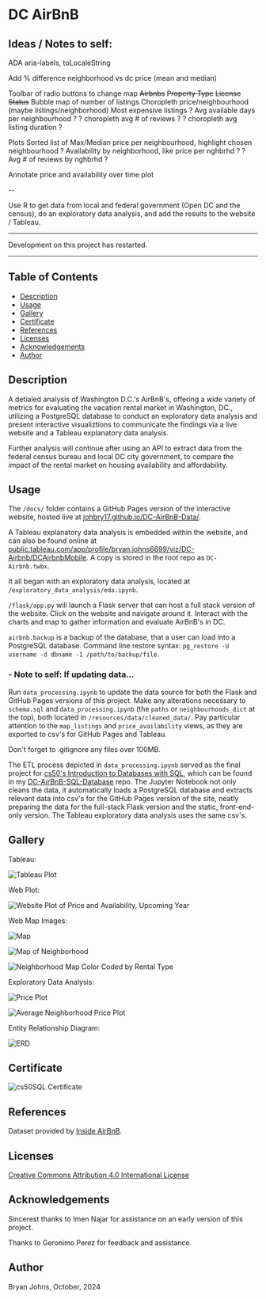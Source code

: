 # DC AirBnB

## Ideas / Notes to self:

ADA aria-labels, toLocaleString

Add % difference neighborhood vs dc price (mean and median)

Toolbar of radio buttons to change map
    ~~Airbnbs~~
    ~~Property Type~~
    ~~License Status~~
    Bubble map of number of listings
    Choropleth price/neighbourhood (maybe listings/neighborhood)
    Most expensive listings
    ? Avg available days per neighbourhood ?
    ? choropleth avg # of reviews ?
    ? choropleth avg listing duration ?

Plots
    Sorted list of Max/Median price per neighbourhood, highlight chosen neighbourhood
    ? Availability by neighborhood, like price per nghbrhd ?
    ? Avg # of reviews by nghbrhd ?

Annotate price and availability over time plot

--

Use R to get data from local and federal government (Open DC and the census), do an exploratory data analysis, and add the results to the website / Tableau.

<hr>

Development on this project has restarted.

<hr>

## Table of Contents

- [Description](#description)
- [Usage](#usage)
- [Gallery](#gallery)
- [Certificate](#certificate)
- [References](#references)
- [Licenses](#licenses)
- [Acknowledgements](#acknowledgements)
- [Author](#author)

## Description

A detialed analysis of Washington D.C.'s AirBnB's, offering a wide variety of metrics for evaluating the vacation rental market in Washington, DC., utilizing a PostgreSQL database to conduct an exploratory data analysis and present interactive visualiztions to communicate the findings via a live website and a Tableau explanatory data analysis.

Further analysis will continue after using an API to extract data from the federal census bureau and local DC city government, to compare the impact of the rental market on housing availability and affordability.

## Usage

The `/docs/` folder contains a GitHub Pages version of the interactive website, hosted live at [johbry17.github.io/DC-AirBnB-Data/](https://johbry17.github.io/DC-AirBnB-Data/).

A Tableau explanatory data analysis is embedded within the website, and can also be found online at [public.tableau.com/app/profile/bryan.johns6699/viz/DC-Airbnb/DCAirbnbMobile](https://public.tableau.com/app/profile/bryan.johns6699/viz/DC-Airbnb/DCAirbnbMobile). A copy is stored in the root repo as `DC-Airbnb.twbx`.

It all began with an exploratory data analysis, located at `/exploratory_data_analysis/eda.ipynb`.

`/flask/app.py` will launch a Flask server that can host a full stack version of the website. Click on the website and navigate around it. Interact with the charts and map to gather information and evaluate AirBnB's in DC.

`airbnb.backup` is a backup of the database, that a user can load into a PostgreSQL database. Command line restore syntax: `pg_restore -U username -d dbname -1 /path/to/backup/file`.

### - Note to self: If updating data...

Run `data_processing.ipynb` to update the data source for both the Flask and GitHub Pages versions of this project. Make any alterations necessary to `schema.sql` and `data_processing.ipynb` (the `paths` or `neighbourhoods_dict` at the top), both located in `/resources/data/cleaned_data/`. Pay particular attention to the `map_listings` and `price_availability` views, as they are exported to csv's for GitHub Pages and Tableau.

Don't forget to .gitignore any files over 100MB.

The ETL process depicted in `data_processing.ipynb` served as the final project for [cs50's Introduction to Databases with SQL](https://cs50.harvard.edu/sql/2024/), which can be found in my [DC-AirBnB-SQL-Database](https://github.com/johbry17/DC-AirBnB-SQL-Database) repo. The Jupyter Notebook not only cleans the data, it automatically loads a PostgreSQL database and extracts relevant data into csv's for the GitHub Pages version of the site, neatly preparing the data for the full-stack Flask version and the static, front-end-only version. The Tableau exploratory data analysis uses the same csv's.

## Gallery

Tableau:

![Tableau Plot](./resources/images/dc_airbnb_tableau_rental_type.png)

Web Plot:

![Website Plot of Price and Availability, Upcoming Year](./resources/images/dc_airbnb_price_availability_plot.png)

Web Map Images:

![Map](./flask/static/images/Map.png)

![Map of Neighborhood](./resources/images/dc_airbnb_neighborhood.png)

![Neighborhood Map Color Coded by Rental Type](./resources/images/dc_airbnb_neighborhood_alt.png)

Exploratory Data Analysis:

![Price Plot](./resources/images/dc_airbnb_price.png)

![Average Neighborhood Price Plot](./resources/images/dc_airbnb_avg_price.png)

Entity Relationship Diagram:

![ERD](./flask/static/images/ERD.png)

## Certificate

![cs50SQL Certificate](./resources/images/CS50SQL.png)

## References

Dataset provided by [Inside AirBnB](http://insideairbnb.com/about/).

## Licenses

[Creative Commons Attribution 4.0 International License](http://creativecommons.org/licenses/by/4.0/)

## Acknowledgements

Sincerest thanks to Imen Najar for assistance on an early version of this project.

Thanks to Geronimo Perez for feedback and assistance.

## Author

Bryan Johns, October, 2024
